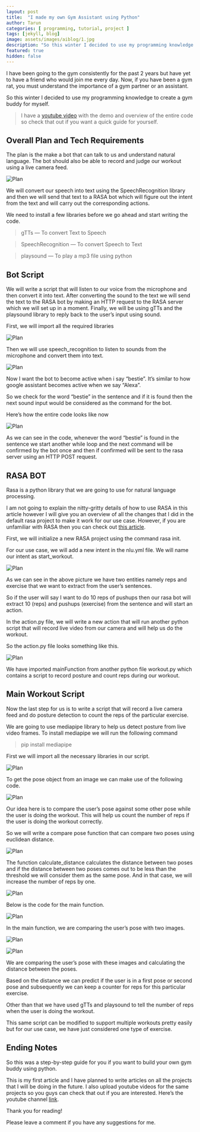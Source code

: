 ```yaml
---
layout: post
title:  "I made my own Gym Assistant using Python"
author: Tarun
categories: [ programming, tutorial, project ]
tags: [jekyll, blog]
image: assets/images/aiblog/1.jpg
description: "So this winter I decided to use my programming knowledge to create a gym buddy for myself."
featured: true
hidden: false
---
```


I have been going to the gym consistently for the past 2 years but have yet to have a friend who would join me every day. Now, if you have been a gym rat, you must understand the importance of a gym partner or an assistant.

So this winter I decided to use my programming knowledge to create a gym buddy for myself.

> I have a [youtube video](https://www.youtube.com/watch?v=9zjS0ZnE3q4&t=29s) with the demo and overview of the entire code so check that out if you want a quick guide for yourself.

## Overall Plan and Tech Requirements
        
The plan is the make a bot that can talk to us and understand natural language. The bot should also be able to record and judge our workout using a live camera feed.
                                       
![Plan](../assets/images/aiblog/2.png)

We will convert our speech into text using the SpeechRecognition library and then we will send that text to a RASA bot which will figure out the intent from the text and will carry out the corresponding actions.

We need to install a few libraries before we go ahead and start writing the code.

>gTTs — To convert Text to Speech

>SpeechRecognition — To convert Speech to Text

>playsound — To play a mp3 file using python


## Bot Script

We will write a script that will listen to our voice from the microphone and then convert it into text. After converting the sound to the text we will send the text to the RASA bot by making an HTTP request to the RASA server which we will set up in a moment. Finally, we will be using gTTs and the playsound library to reply back to the user’s input using sound.

First, we will import all the required libraries

![Plan](../assets/images/aiblog/3.png)

Then we will use speech_recognition to listen to sounds from the microphone and convert them into text.

![Plan](../assets/images/aiblog/4.png)

Now I want the bot to become active when i say “bestie”. It’s similar to how google assistant becomes active when we say “Alexa”.

So we check for the word “bestie” in the sentence and if it is found then the next sound input would be considered as the command for the bot.

Here’s how the entire code looks like now

![Plan](../assets/images/aiblog/5.webp)

As we can see in the code, whenever the word “bestie” is found in the sentence we start another while loop and the next command will be confirmed by the bot once and then if confirmed will be sent to the rasa server using an HTTP POST request.

## RASA BOT

Rasa is a python library that we are going to use for natural language processing.

I am not going to explain the nitty-gritty details of how to use RASA in this article however I will give you an overview of all the changes that I did in the default rasa project to make it work for our use case. However, if you are unfamiliar with RASA then you can check out [this article](https://medium.com/codex/introduction-to-chatbots-with-rasa-python-463d9df058e9).

First, we will initialize a new RASA project using the command rasa init.

For our use case, we will add a new intent in the nlu.yml file. We will name our intent as start_workout.

![Plan](../assets/images/aiblog/6.webp)

As we can see in the above picture we have two entities namely reps and exercise that we want to extract from the user’s sentences.

So if the user will say I want to do 10 reps of pushups then our rasa bot will extract 10 (reps) and pushups (exercise) from the sentence and will start an action.

In the action.py file, we will write a new action that will run another python script that will record live video from our camera and will help us do the workout.

So the action.py file looks something like this.

![Plan](../assets/images/aiblog/7.webp)

We have imported mainFunction from another python file workout.py which contains a script to record posture and count reps during our workout.

## Main Workout Script

Now the last step for us is to write a script that will record a live camera feed and do posture detection to count the reps of the particular exercise.

We are going to use mediapipe library to help us detect posture from live video frames. To install mediapipe we will run the following command

>pip install mediapipe

First we will import all the necessary libraries in our script.

![Plan](../assets/images/aiblog/8.webp)

To get the pose object from an image we can make use of the following code.

![Plan](../assets/images/aiblog/9.webp)

Our idea here is to compare the user’s pose against some other pose while the user is doing the workout. This will help us count the number of reps if the user is doing the workout correctly.

So we will write a compare pose function that can compare two poses using euclidean distance.

![Plan](../assets/images/aiblog/10.webp)

The function calculate_distance calculates the distance between two poses and if the distance between two poses comes out to be less than the threshold we will consider them as the same pose. And in that case, we will increase the number of reps by one.

![Plan](../assets/images/aiblog/11.webp)

Below is the code for the main function.

![Plan](../assets/images/aiblog/12.webp)

In the main function, we are comparing the user’s pose with two images.

![Plan](../assets/images/aiblog/13.webp)

![Plan](../assets/images/aiblog/14.webp)


We are comparing the user’s pose with these images and calculating the distance between the poses.

Based on the distance we can predict if the user is in a first pose or second pose and subsequently we can keep a counter for reps for this particular exercise.

Other than that we have used gTTs and playsound to tell the number of reps when the user is doing the workout.

This same script can be modified to support multiple workouts pretty easily but for our use case, we have just considered one type of exercise.

## Ending Notes

So this was a step-by-step guide for you if you want to build your own gym buddy using python.

This is my first article and I have planned to write articles on all the projects that I will be doing in the future. I also upload youtube videos for the same projects so you guys can check that out if you are interested. Here’s the youtube channel [link](https://www.youtube.com/channel/UCrGNqQYtfvlD7ybzfr7gAuA).

Thank you for reading!

Please leave a comment if you have any suggestions for me.